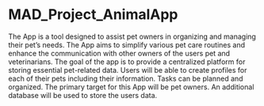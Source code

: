 # MAD_Project_AnimalApp

The App is a tool designed to assist pet owners in organizing and managing their pet’s needs. The App aims to
simplify various pet care routines and enhance the communication with other owners of the users pet and
veterinarians. The goal of the app is to provide a centralized platform for storing essential pet-related data. Users
will be able to create profiles for each of their pets including their information. Tasks can be planned and
organized. The primary target for this App will be pet owners. An additional database will be used to store the
users data.
